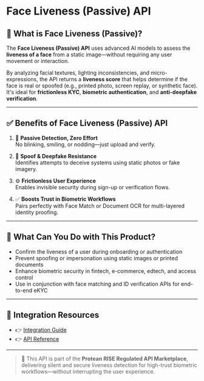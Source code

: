 # Face Liveness (Passive) API

## 📘 What is Face Liveness (Passive)?

The **Face Liveness (Passive) API** uses advanced AI models to assess the **liveness of a face** from a static image—without requiring any user movement or interaction.

By analyzing facial textures, lighting inconsistencies, and micro-expressions, the API returns a **liveness score** that helps determine if the face is real or spoofed (e.g., printed photo, screen replay, or synthetic face). It's ideal for **frictionless KYC**, **biometric authentication**, and **anti-deepfake verification**.

---

## ✅ Benefits of Face Liveness (Passive) API

1. 🧠 **Passive Detection, Zero Effort**  
   No blinking, smiling, or nodding—just upload and verify.

2. 🔐 **Spoof & Deepfake Resistance**  
   Identifies attempts to deceive systems using static photos or fake imagery.

3. ⚙️ **Frictionless User Experience**  
   Enables invisible security during sign-up or verification flows.

4. ✅ **Boosts Trust in Biometric Workflows**  
   Pairs perfectly with Face Match or Document OCR for multi-layered identity proofing.

---

## 💼 What Can You Do with This Product?

- Confirm the liveness of a user during onboarding or authentication  
- Prevent spoofing or impersonation using static images or printed documents  
- Enhance biometric security in fintech, e-commerce, edtech, and access control  
- Use in conjunction with face matching and ID verification APIs for end-to-end eKYC

---

## 🔗 Integration Resources

- 👉 [Integration Guide](https://docs.risewithprotean.io/99/integration-guide)  
- 👉 [API Reference](https://docs.risewithprotean.io/99/api-reference)

---

> 📌 This API is part of the **Protean RISE Regulated API Marketplace**, delivering silent and secure liveness detection for high-trust biometric workflows—without interrupting the user experience.
